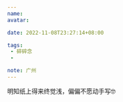 ```yaml
---
name:
avatar:

date: 2022-11-08T23:27:14+08:00

tags:
 - 碎碎念
 -

note: 广州
---
```

明知纸上得来终觉浅，偏偏不愿动手写🤓
